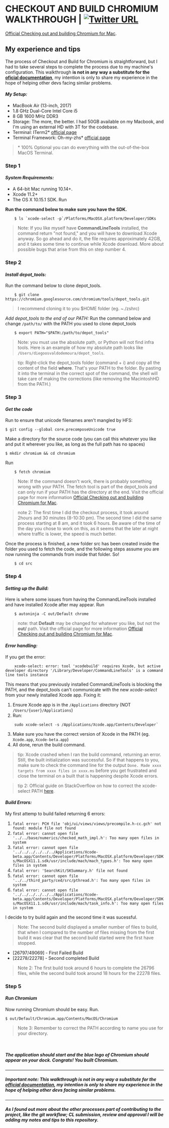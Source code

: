 # CHECKOUT AND BUILD CHROMIUM WALKTHROUGH | [![Twitter URL](https://img.shields.io/twitter/url/https/twitter.com/_DiegoMoura.svg?style=social&label=Follow%20%40_DiegoMoura)](https://twitter.com/_DiegoMoura)
[Official Checking out and building Chromium for Mac](https://chromium.googlesource.com/chromium/src/+/master/docs/mac_build_instructions.md#System-requirements).
## My experience and tips

The process of Checkout and Build for Chromium is straightforward, but I had to take several steps to complete the process due to my machine's configuration. This walkthrough **is not in any way a substitute for the [oficial documentation](https://chromium.googlesource.com/chromium/src/+/master/docs/mac_build_instructions.md)**, my intention is only to share my experience in the hope of helping other devs facing similar problems.
#### *My Setup:*
* MacBook Air (13-inch, 2017)
* 1.8 GHz Dual-Core Intel Core i5
* 8 GB 1600 MHz DDR3
* Storage: The more, the better. I had 50GB available on my Macbook, and I'm using an external HD with 3T for the codebase.
* Terminal: ITerm2* [official page](https://iterm2.com/)
* Terminal Framework: Oh-my-zhs* [official page](https://ohmyz.sh/) 
> \* 100% Optional you can do everything with the out-of-the-box MacOS Terminal.
### Step 1
#### *System Requirements:*
* A 64-bit Mac running 10.14+.
* Xcode 11.2+
* The OS X 10.15.1 SDK. Run

**Run the command below to make sure you have the SDK.**
```
    $ ls `xcode-select -p`/Platforms/MacOSX.platform/Developer/SDKs
```
> Note: If you like myself have **CommandLineTools** installed, the command return "not found," and you will have to download Xcode anyway. So go ahead and do it, the file requires approximately 42GB, and it takes some time to continue while Xcode download. More about possible bugs that arise from this on step number 4.
### Step 2
#### *Install depot_tools:*
Run the command below to clone depot_tools.
```
    $ git clone https://chromium.googlesource.com/chromium/tools/depot_tools.git
```
> I recommend cloning it to you $HOME folder (eg. ~./zshrc)

*Add depot_tools to the end of our PATH:*
Run the command below and change `/path/to/` with the PATH you used to clone depot_tools
```
    $ export PATH="$PATH:/path/to/depot_tools"
```
> Note: you must use the absolute path, or Python will not find infra tools. Here is an example of how my absolute path looks like `/Users/diegoosvaldodemoura/depot_tools`.

> tip: Right-click the depot_tools folder (command + i) and copy all the content of the field **where**. That's your PATH to the folder. By pasting it into the terminal in the correct spot of the command, the shell will take care of making the corrections (like removing the MacintoshHD from the PATH.)
### Step 3
#### *Get the code*
Run to ensure that unicode filenames aren't mangled by HFS:
```
$ git config --global core.precomposeUnicode true
```
Make a directory for the source code (you can call this whatever you like and put it wherever you like, as long as the full path has no spaces)
```
$ mkdir chromium && cd chromium
```
Run
```
    $ fetch chromium
```
> Note: If the command doesn't work, there is probably something wrong with your PATH. The fetch tool is part of the depot_tools and can only run if your PATH has the directory at the end. Visit the official page for more information [Official Checking out and building Chromium for Mac](https://chromium.googlesource.com/chromium/src/+/master/docs/mac_build_instructions.md#System-requirements).

> note 2: The first time I did the checkout process, it took around 2hours and 30 minutes (8-10:30 pm). The second time I did the same process starting at 8 am, and it took 6 hours. Be aware of the time of the day you chose to work on this, as it seems that the later at night where traffic is lower, the speed is much better.

Once the process is finished, a  new folder src has been created inside the folder you used to fetch the code, and the following steps assume you are now running the commands from inside that folder. So!
```
    $ cd src
```
### Step 4
#### *Setting up the Build:*
Here is where some issues from having the CommandLineTools installed and have installed Xcode after may appear.
Run
```
    $ autoninja -C out/Default chrome
```
> note: that **Default** may be changed for whatever you like, but not the **out/** path. Visit the official page for more information [Official Checking out and building Chromium for Mac](https://chromium.googlesource.com/chromium/src/+/master/docs/mac_build_instructions.md#System-requirements).
#### *Error handling:*
If you get the error:
```
    xcode-select: error: tool 'xcodebuild' requires Xcode, but active developer directory '/Library/Developer/CommandLineTools' is a command line tools instance
```
This means that you previously installed CommandLineTools is blocking the PATH, and the depot_tools can't communicate with the new *xcode-select* from your newly installed Xcode app. 
Fixing it:
1) Ensure Xcode app is in the `/Applications` directory (NOT `/Users/{user}/Applications`)
2) Run:
```
    sudo xcode-select -s /Applications/Xcode.app/Contents/Developer`
```
3) Make sure you have the correct version of Xcode in the PATH (eg. `Xcode.app`, `Xcode-beta.app`)
4) All done, rerun the build command.
> tip: Xcode crashed when I ran the build command, returning an error. Still, the built initialization was successful. So if that happens to you, make sure to check the command line for the output `Done. Made xxxx targets from xxxx files in xxxx.ms` before you get frustrated and close the terminal on a built that is happening despite Xcode errors.

> tip 2: Official guide on StackOverflow on how to correct the xcode-select PATH [here](https://stackoverflow.com/questions/17980759/xcode-select-active-developer-directory-error/17980786#17980786).

#### *Build Errors:*
My first attemp to build failed returning 6 errors:
1) `fatal error: PCH file 'obj/ui/views/views/precompile.h-cc.gch' not found: module file not found`
2) `fatal error: cannot open file '../../base/numerics/checked_math_impl.h': Too many open files in system`
3) `fatal error: cannot open file '../../../../../../Applications/Xcode-beta.app/Contents/Developer/Platforms/MacOSX.platform/Developer/SDKs/MacOSX11.1.sdk/usr/include/mach/mach_types.h': Too many open files in system`
3) `fatal error: 'SearchKit/SKSummary.h' file not found`
4) `fatal error: cannot open file '../../third_party/ced/src/pthread.h': Too many open files in system`
5) `fatal error: cannot open file '../../../../../../Applications/Xcode-beta.app/Contents/Developer/Platforms/MacOSX.platform/Developer/SDKs/MacOSX11.1.sdk/usr/include/mach/task_info.h': Too many open files in system`

I decide to try build again and the second time it was sucessful.
> Note: The second build displayed a smaller number of files to build, that when I compared to the number of files missing from the first build it was clear that the second build started were the first have stopped.
* [26797/49069] - First Failed Build
* [22278/22278] - Second completed Build
> Note 2: The first build took around 6 hours to complete the 26796 files, while the second build took around 18 hours for the 22278 files.
### Step 5
#### *Run Chromium*
Now running Chromium should be easy.
Run.
```
$ out/Default/Chromium.app/Contents/MacOS/Chromium
```
> Note 3: Remember to correct the PATH according to name you use for your directory.

&nbsp;

##### The application should start and the blue logo of Chromium should appear on your dock. Congrats! You built Chromium.
___
##### Important note: This walkthrough **is not in any way a substitute for the [official documentation](https://chromium.googlesource.com/chromium/src/+/master/docs/mac_build_instructions.md)**, my intention is only to share my experience in the hope of helping other devs facing similar problems.
___
##### As I found out more about the other processes part of contributing to the project, like the git workflow; CL submission, review and approval I will be adding my notes and tips to this repository.
